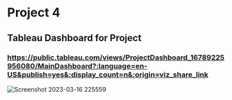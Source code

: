 # Project 4
 
## Tableau Dashboard for Project
### https://public.tableau.com/views/ProjectDashboard_16789225956080/MainDashboard?:language=en-US&publish=yes&:display_count=n&:origin=viz_share_link
![Screenshot 2023-03-16 225559](https://user-images.githubusercontent.com/85464771/225801521-529dde5c-f43c-4edd-934b-53694fc6c7b3.png)
